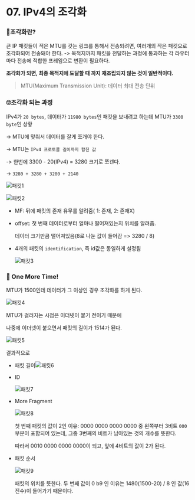 # 07. IPv4의 조각화

### 🤔조각화란?

큰 IP 패킷들이 적은 MTU를 갖는 링크를 통해서 전송되려면, 여러개의 작은 패킷으로 조각화되어 전송돼야 한다. -> 목적지까지 패킷을 전달하는 과정에 통과하는 각 라우터마다 전송에 적합한 프레임으로 변환이 필요하다.

**조각화가 되면, 최종 목적지에 도달할 때 까지 재조립되지 않는 것이 일반적이다.**

> MTU(Maximum Transmission Unit): 데이터 최대 전송 단위



### 🙄조각화 되는 과정

IPv4가 `20 bytes`, 데이터가 `11980 bytes`인 패킷을 보내려고 하는데 MTU가 `3300 byte`인 상황

->  MTU에 맞춰서 데이터를 잘게 쪼개야 한다.

->  MTU는 `IPv4 프로토콜 길이까지 합친 값`

-> 한번에 3300 - 20(IPv4) = 3280 크기로 쪼갠다.

-> `3280 + 3280 + 3280 + 2140`

![패킷1](img/%ED%8C%A8%ED%82%B71.png)

![패킷2](img/%ED%8C%A8%ED%82%B72.png)



- MF: 뒤에 패킷의 존재 유무를 알려줌( 1: 존재, 2: 존재X)

- offset: 첫 번째 데이터로부터 얼마나 떨어져있는지 위치를 알려줌.

  데이터 크기만큼 떨어져있음(8로 나눈 값이 들어감 => 3280 / 8)

- 4개의 패킷의 `identification`, 즉 id값은 동일하게 설정됨

  ![패킷3](img/%ED%8C%A8%ED%82%B73.png)



### 🤗 One More Time!

MTU가 1500인데 데이터가 그 이상인 경우 조각화를 하게 된다.

![패킷4](img/%ED%8C%A8%ED%82%B74.png)



MTU가 걸러지는 시점은 이더넷이 붙기 전이기 때문에

나중에 이더넷이 붙으면서 패킷의 길이가 1514가 된다.

![패킷5](img/%ED%8C%A8%ED%82%B75.png)

결과적으로

- 패킷 길이![패킷6](img/%ED%8C%A8%ED%82%B76.png)

- ID

  ![패킷7](img/%ED%8C%A8%ED%82%B77.png)

- More Fragment

  ![패킷8](img/%ED%8C%A8%ED%82%B78.png)

  첫 번째 패킷의 값이 2인 이유: 0000 0000 0000 0000 중 왼쪽부터 3비트 `000` 부분이 포함되어 있는데, 그중 3번째의 비트가 남아있는 것의 개수를 뜻한다.

  따라서 0010 0000 0000 0000이 되고, 앞에 4비트의 값이 2가 된다.

- 패킷 순서

  ![패킷9](img/%ED%8C%A8%ED%82%B79.png)

  패킷의 위치를 뜻한다. 두 번째 값이 0 b9 인 이유는 1480(1500-20) / 8 인 값(16진수)이 들어가기 때문이다.

​	